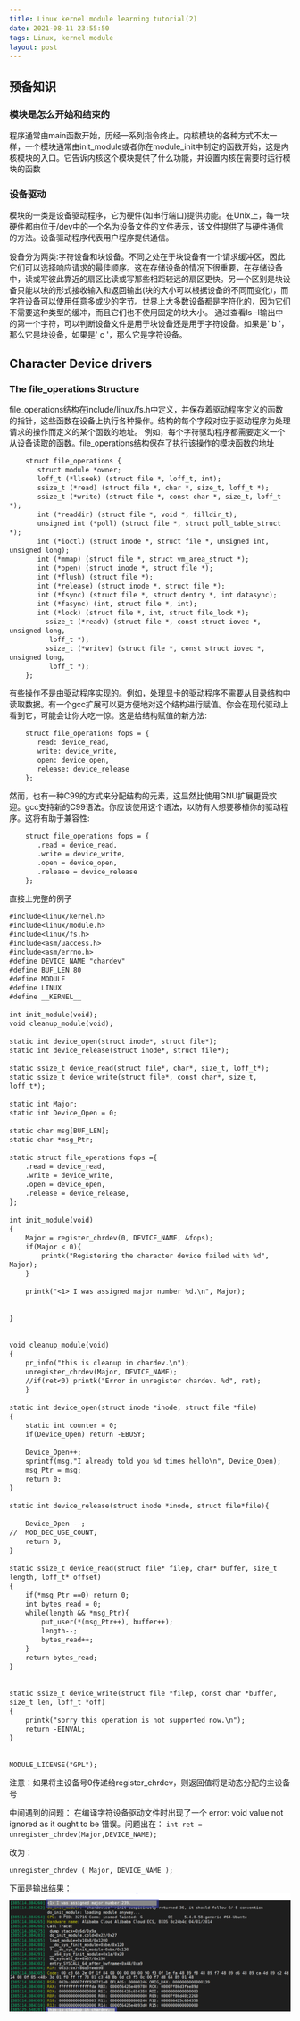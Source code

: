 ```yaml
---
title: Linux kernel module learning tutorial(2)
date: 2021-08-11 23:55:50
tags: Linux, kernel module
layout: post
---
```


## 预备知识

### 模块是怎么开始和结束的
程序通常由main函数开始，历经一系列指令终止。内核模块的各种方式不太一样，一个模块通常由init_module或者你在module_init中制定的函数开始，这是内核模块的入口。它告诉内核这个模块提供了什么功能，并设置内核在需要时运行模块的函数


### 设备驱动
模块的一类是设备驱动程序，它为硬件(如串行端口)提供功能。在Unix上，每一块硬件都由位于/dev中的一个名为设备文件的文件表示，该文件提供了与硬件通信的方法。设备驱动程序代表用户程序提供通信。

设备分为两类:字符设备和块设备。不同之处在于块设备有一个请求缓冲区，因此它们可以选择响应请求的最佳顺序。这在存储设备的情况下很重要，在存储设备中，读或写彼此靠近的扇区比读或写那些相距较远的扇区更快。另一个区别是块设备只能以块的形式接收输入和返回输出(块的大小可以根据设备的不同而变化)，而字符设备可以使用任意多或少的字节。世界上大多数设备都是字符化的，因为它们不需要这种类型的缓冲，而且它们也不使用固定的块大小。
通过查看ls -l输出中的第一个字符，可以判断设备文件是用于块设备还是用于字符设备。如果是' b '，那么它是块设备，如果是' c '，那么它是字符设备。

## Character Device drivers
### The file_operations Structure
file_operations结构在include/linux/fs.h中定义，并保存着驱动程序定义的函数的指针，这些函数在设备上执行各种操作。结构的每个字段对应于驱动程序为处理请求的操作而定义的某个函数的地址。
例如，每个字符驱动程序都需要定义一个从设备读取的函数。file_operations结构保存了执行该操作的模块函数的地址
```
    struct file_operations {
       struct module *owner;
       loff_t (*llseek) (struct file *, loff_t, int);
       ssize_t (*read) (struct file *, char *, size_t, loff_t *);
       ssize_t (*write) (struct file *, const char *, size_t, loff_t *);
       int (*readdir) (struct file *, void *, filldir_t);
       unsigned int (*poll) (struct file *, struct poll_table_struct *);
       int (*ioctl) (struct inode *, struct file *, unsigned int, unsigned long);
       int (*mmap) (struct file *, struct vm_area_struct *);
       int (*open) (struct inode *, struct file *);
       int (*flush) (struct file *);
       int (*release) (struct inode *, struct file *);
       int (*fsync) (struct file *, struct dentry *, int datasync);
       int (*fasync) (int, struct file *, int);
       int (*lock) (struct file *, int, struct file_lock *);
    	 ssize_t (*readv) (struct file *, const struct iovec *, unsigned long,
          loff_t *);
    	 ssize_t (*writev) (struct file *, const struct iovec *, unsigned long,
          loff_t *);
    };
```
有些操作不是由驱动程序实现的。例如，处理显卡的驱动程序不需要从目录结构中读取数据。有一个gcc扩展可以更方便地对这个结构进行赋值。你会在现代驱动上看到它，可能会让你大吃一惊。这是给结构赋值的新方法:
```
    struct file_operations fops = {
       read: device_read,
       write: device_write,
       open: device_open,
       release: device_release
    };
```

然而，也有一种C99的方式来分配结构的元素，这显然比使用GNU扩展更受欢迎。gcc支持新的C99语法。你应该使用这个语法，以防有人想要移植你的驱动程序。这将有助于兼容性:
```
    struct file_operations fops = {
       .read = device_read,
       .write = device_write,
       .open = device_open,
       .release = device_release
    };
```

直接上完整的例子

```
#include<linux/kernel.h>
#include<linux/module.h>
#include<linux/fs.h>
#include<asm/uaccess.h>
#include<asm/errno.h>
#define DEVICE_NAME "chardev"
#define BUF_LEN 80
#define MODULE
#define LINUX
#define __KERNEL__

int init_module(void);
void cleanup_module(void);

static int device_open(struct inode*, struct file*);
static int device_release(struct inode*, struct file*);

static ssize_t device_read(struct file*, char*, size_t, loff_t*);
static ssize_t device_write(struct file*, const char*, size_t, loff_t*);

static int Major;
static int Device_Open = 0;

static char msg[BUF_LEN];
static char *msg_Ptr;

static struct file_operations fops ={
	.read = device_read,
	.write = device_write,
	.open = device_open,
	.release = device_release,
};

int init_module(void)
{
	Major = register_chrdev(0, DEVICE_NAME, &fops);
	if(Major < 0){
		printk("Registering the character device failed with %d", Major);
	}

	printk("<1> I was assigned major number %d.\n", Major);


}


void cleanup_module(void)
{
	pr_info("this is cleanup in chardev.\n");
	unregister_chrdev(Major, DEVICE_NAME);
	//if(ret<0) printk("Error in unregister chardev. %d", ret);
	}

static int device_open(struct inode *inode, struct file *file)
{
	static int counter = 0;
	if(Device_Open) return -EBUSY;

	Device_Open++;
	sprintf(msg,"I already told you %d times hello\n", Device_Open);
	msg_Ptr = msg;
	return 0;
}

static int device_release(struct inode *inode, struct file*file){

	Device_Open --;
//	MOD_DEC_USE_COUNT;
	return 0;
}

static ssize_t device_read(struct file* filep, char* buffer, size_t length, loff_t* offset)
{
	if(*msg_Ptr ==0) return 0;
	int bytes_read = 0;
	while(length && *msg_Ptr){
		put_user(*(msg_Ptr++), buffer++);
		length--;
		bytes_read++;
	}
	return bytes_read;
}


static ssize_t device_write(struct file *filep, const char *buffer, size_t len, loff_t *off)
{
	printk("sorry this operation is not supported now.\n");
	return -EINVAL;
}


MODULE_LICENSE("GPL");

```

注意：如果将主设备号0传递给register_chrdev，则返回值将是动态分配的主设备号

中间遇到的问题：
在编译字符设备驱动文件时出现了一个 error: void value not ignored as it ought to be 错误。问题出在：
 `int ret = unregister_chrdev(Major,DEVICE_NAME); `

 改为：
 ```
 unregister_chrdev ( Major, DEVICE_NAME );
 ```

 下面是输出结果：
 ![](https://github.com/tfxidian/tfxidian.github.io/raw/master/pic/chardev.PNG)

